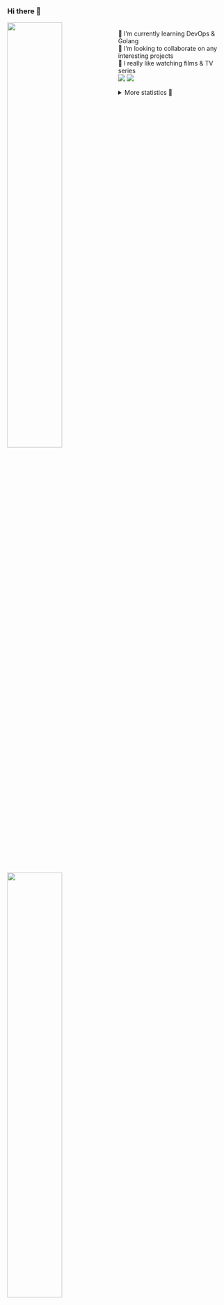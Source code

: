 ### Hi there 👋


[<img align="left" width="50%" src="https://github-readme-stats.vercel.app/api?username=rufusnufus&hide=issues&show_icons=true&count_private=true&theme=transparent&title_color=FF6F40&text_color=FBF9F8&icon_color=F48242&hide_border=true&hide_title=true#gh-dark-mode-only">](https://metrics.lecoq.io/rufusnufus#gh-dark-mode-only)
[<img align="left" width="50%" src="https://github-readme-stats.vercel.app/api?username=rufusnufus&hide=issues&show_icons=true&count_private=true&theme=transparent&title_color=FF6533&text_color=4D4644&icon_color=FF8038&hide_border=true&hide_title=true#gh-light-mode-only">](https://metrics.lecoq.io/rufusnufus#gh-light-mode-only)

<p>
  <br>
  🌱 I’m currently learning DevOps & Golang</br>
  👯 I’m looking to collaborate on any interesting projects</br>
  🎥 I really like watching films & TV series</br>
  <a href="https://linkedin.com/in/rufusnufus"><img src="https://img.shields.io/badge/linkedin-0077B5.svg?style=for-the-badge&logo=linkedin&logoColor=white"/></a>
  <a href="https://t.me/rufusnufus"><img src="https://img.shields.io/badge/-telegram-black?style=for-the-badge&color=blue&logo=telegram"/></a>
</p>

<p text-align="left">
<details>
  <summary>More statistics 👀</summary><br/>

<!--START_SECTION:waka-->
![Code Time](http://img.shields.io/badge/Code%20Time-348%20hrs%2049%20mins-blue)

![Profile Views](http://img.shields.io/badge/Profile%20Views-0-blue)

**I'm an Early 🐤** 

```text
🌞 Morning                5404 commits        █████░░░░░░░░░░░░░░░░░░░░   21.02 % 
🌆 Daytime                14868 commits       ██████████████░░░░░░░░░░░   57.83 % 
🌃 Evening                4753 commits        █████░░░░░░░░░░░░░░░░░░░░   18.49 % 
🌙 Night                  686 commits         █░░░░░░░░░░░░░░░░░░░░░░░░   02.67 % 
```
📅 **I'm Most Productive on Monday** 

```text
Monday                   5206 commits        █████░░░░░░░░░░░░░░░░░░░░   20.25 % 
Tuesday                  4866 commits        █████░░░░░░░░░░░░░░░░░░░░   18.93 % 
Wednesday                5019 commits        █████░░░░░░░░░░░░░░░░░░░░   19.52 % 
Thursday                 4571 commits        ████░░░░░░░░░░░░░░░░░░░░░   17.78 % 
Friday                   4474 commits        ████░░░░░░░░░░░░░░░░░░░░░   17.40 % 
Saturday                 683 commits         █░░░░░░░░░░░░░░░░░░░░░░░░   02.66 % 
Sunday                   892 commits         █░░░░░░░░░░░░░░░░░░░░░░░░   03.47 % 
```


📊 **This Week I Spent My Time On** 

```text
💬 Programming Languages: 
HCL                      2 hrs 27 mins       █████████░░░░░░░░░░░░░░░░   37.93 % 
YAML                     1 hr 15 mins        █████░░░░░░░░░░░░░░░░░░░░   19.44 % 
Terraform                58 mins             ████░░░░░░░░░░░░░░░░░░░░░   14.99 % 
Other                    55 mins             ████░░░░░░░░░░░░░░░░░░░░░   14.17 % 
Java                     22 mins             █░░░░░░░░░░░░░░░░░░░░░░░░   05.85 % 

🔥 Editors: 
VS Code                  5 hrs 43 mins       ██████████████████████░░░   88.40 % 
iTerm2                   45 mins             ███░░░░░░░░░░░░░░░░░░░░░░   11.60 % 
```

**I Mostly Code in Go** 

```text
Python                   18 repos            ███░░░░░░░░░░░░░░░░░░░░░░   12.08 % 
Smarty                   15 repos            ███░░░░░░░░░░░░░░░░░░░░░░   10.07 % 
HCL                      6 repos             █░░░░░░░░░░░░░░░░░░░░░░░░   04.03 % 
HTML                     4 repos             █░░░░░░░░░░░░░░░░░░░░░░░░   02.68 % 
Mustache                 4 repos             █░░░░░░░░░░░░░░░░░░░░░░░░   02.68 % 
```




 Last Updated on 16/06/2023 01:06:22 UTC
<!--END_SECTION:waka-->

</details>
</p>
